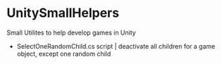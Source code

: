 # UnitySmallHelpers
Small Utilites to help develop games in Unity

- SelectOneRandomChild.cs script | deactivate all children for a game object, except one random child
